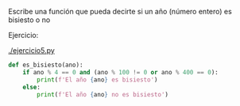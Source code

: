 Escribe una función que pueda decirte si un año (número entero) es bisiesto o no

Ejercicio:

[./ejercicio5.py](./ejercicio5.py)

```py
def es_bisiesto(ano):
    if ano % 4 == 0 and (ano % 100 != 0 or ano % 400 == 0):
        print(f'El año {ano} es bisiesto')
    else:
        print(f'El año {ano} no es bisiesto')
```
